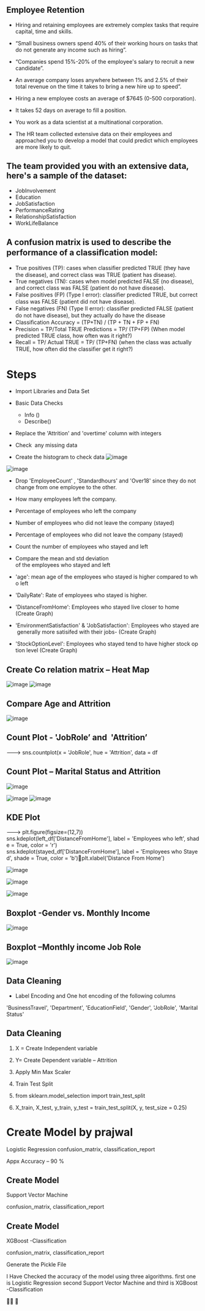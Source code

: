 ## Employee Retention

* Hiring and retaining employees are extremely complex tasks that require capital, time and skills.

* “Small business owners spend 40% of their working hours on tasks that do not generate any income such as hiring”.

* “Companies spend 15%-20% of the employee's salary to recruit a new candidate”.

* An average company loses anywhere between 1% and 2.5% of their total revenue on the time it takes to bring a new hire up to speed”.

* Hiring a new employee costs an average of $7645 (0-500 corporation).

* It takes 52 days on average to fill a position.

* You work as a data scientist at a multinational corporation. 

* The HR team collected extensive data on their employees and approached you to develop a model that could predict which employees are more likely to quit.

## The team provided you with an extensive data, here's a sample of the dataset: 
   

* JobInvolvement
* Education
* JobSatisfaction
* PerformanceRating
* RelationshipSatisfaction
* WorkLifeBalance

## A confusion matrix is used to describe the performance of a classiﬁcation model: 

* True positives (TP): cases when classiﬁer predicted TRUE (they have the disease), and correct class was TRUE (patient has disease). 
* True negatives (TN): cases when model predicted FALSE (no disease), and correct class was FALSE (patient do not have disease). 
* False positives (FP) (Type I error): classiﬁer predicted TRUE, but correct class was FALSE (patient did not have disease). 
* False negatives (FN) (Type II error): classiﬁer predicted FALSE (patient do not have disease), but they actually do have the disease
* Classiﬁcation Accuracy = (TP+TN) / (TP + TN + FP + FN) 
* Precision = TP/Total TRUE Predictions = TP/ (TP+FP) (When model predicted TRUE class, how often was it right?) 
* Recall = TP/ Actual TRUE = TP/ (TP+FN) (when the class was actually TRUE, how often did the classiﬁer get it right?)


# Steps

* Import Libraries and Data Set 
* Basic Data Checks 
  * Info ()
  * Describe()

* Replace the 'Attrition' and 'overtime' column with integers
* Check  any missing data
* Create the histogram to check data 
![image](https://github.com/user-attachments/assets/c234fb85-a7e7-4ce2-a417-e1432d2da480)

![image](https://github.com/user-attachments/assets/8f4695a5-f99e-4b60-920c-f7a319614fd5)

* Drop 'EmployeeCount' , 'Standardhours' and 'Over18' since they do not change from one employee to the other.

* How many employees left the company.

* Percentage of employees who left the company 

* Number of employees who did not leave the company (stayed)

* Percentage of employees who did not leave the company (stayed) 

* Count the number of employees who stayed and left 

* Compare the mean and std deviation of the employees who stayed and left 

* 'age': mean age of the employees who stayed is higher compared to who left

* 'DailyRate': Rate of employees who stayed is higher.

* 'DistanceFromHome': Employees who stayed live closer to home  (Create Graph)

* 'EnvironmentSatisfaction' & 'JobSatisfaction': Employees who stayed are generally more satisifed with their jobs- (Create Graph)

* 'StockOptionLevel': Employees who stayed tend to have higher stock option level (Create Graph)

## Create Co relation matrix – Heat Map 

![image](https://github.com/user-attachments/assets/69599cfe-e14f-49c2-a248-5d4ace40bb57)
![image](https://github.com/user-attachments/assets/bc92e9d4-20ee-44cd-8743-3e82a2062d1d)


## Compare Age and Attrition 
![image](https://github.com/user-attachments/assets/79bf8246-4330-4278-8bdc-1954b3a30bc8)

## Count Plot - 'JobRole’ and  'Attrition’

---> sns.countplot(x = 'JobRole', hue = 'Attrition', data = df

## Count Plot – Marital Status and Attrition
![image](https://github.com/user-attachments/assets/0f7522dc-7d5b-41b6-8202-f62e10ec247d)

![image](https://github.com/user-attachments/assets/4de98cd8-2250-4931-9c12-741c7e755d97)
![image](https://github.com/user-attachments/assets/1f68883a-bc1b-411e-8022-723aa02f9397)

## KDE Plot

---> plt.figure(figsize=(12,7))
     sns.kdeplot(left_df['DistanceFromHome'], label = 'Employees who left', shade = True, color = 'r')
     sns.kdeplot(stayed_df['DistanceFromHome'], label = 'Employees who Stayed', shade = True, color = 'b')plt.xlabel('Distance From Home')

![image](https://github.com/user-attachments/assets/66360a4e-bbe9-483d-b53e-93d33a033116)

![image](https://github.com/user-attachments/assets/e1e0b2cc-e9b2-4e4f-a9a5-4b4f06a9c4c7)

![image](https://github.com/user-attachments/assets/efe43f4d-f36d-4677-a7b1-9abda665bf59)

## Boxplot -Gender vs. Monthly Income

![image](https://github.com/user-attachments/assets/a8517a51-ecaf-4a31-a084-dd3c9ecf46a2)

## Boxplot –Monthly income Job Role
![image](https://github.com/user-attachments/assets/cd2def73-d47c-4fcc-9f14-25c31f32afb1)

## Data Cleaning

* Label Encoding and One hot encoding of the following columns

'BusinessTravel', 'Department', 'EducationField', 'Gender', 'JobRole', 'MaritalStatus' 

## Data Cleaning

1) X = Create Independent variable 
2) Y= Create Dependent variable – Attrition 

3) Apply Min Max Scaler 

4) Train Test Split 

5) from sklearn.model_selection import train_test_split
6) X_train, X_test, y_train, y_test = train_test_split(X, y, test_size = 0.25)


# Create Model by prajwal 

Logistic Regression 
confusion_matrix, classification_report

Appx Accuracy – 90 % 

## Create Model 

Support Vector Machine 

confusion_matrix, classification_report

## Create Model 

XGBoost -Classification

confusion_matrix, classification_report

Generate the Pickle File

I Have Checked the accuracy of the model using three algorithms. first one is Logistic Regression second Support Vector Machine and third is XGBoost -Classification 

👨‍💻 🙂


